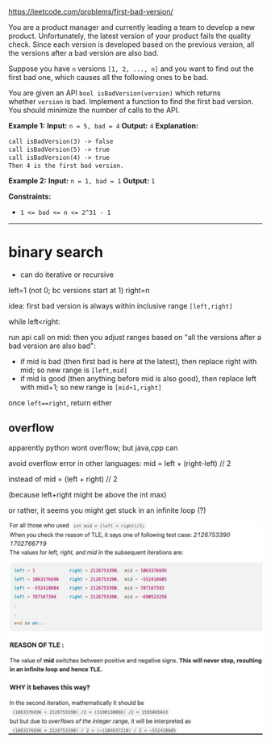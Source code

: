 https://leetcode.com/problems/first-bad-version/

You are a product manager and currently leading a team to develop a new product. Unfortunately, the latest version of your product fails the quality check. Since each version is developed based on the previous version, all the versions after a bad version are also bad.

Suppose you have `n` versions `[1, 2, ..., n]` and you want to find out the first bad one, which causes all the following ones to be bad.

You are given an API `bool isBadVersion(version)` which returns whether `version` is bad. Implement a function to find the first bad version. You should minimize the number of calls to the API.

**Example 1:**
**Input:** `n = 5, bad = 4`
**Output:** `4`
**Explanation:**
```
call isBadVersion(3) -> false
call isBadVersion(5) -> true
call isBadVersion(4) -> true
Then 4 is the first bad version.
```

**Example 2:**
**Input:** `n = 1, bad = 1`
**Output:** `1`

**Constraints:**
- `1 <= bad <= n <= 2^31 - 1`



---


# binary search
- can do iterative or recursive

left=1 (not 0; bc versions start at 1)
right=n


idea: first bad version is always within inclusive range `[left,right]`

while left<right:

run api call on mid:
then you adjust ranges based on "all the versions after a bad version are also bad":

- if mid is bad (then first bad is here at the latest), then replace right with mid; so new range is `[left,mid]`
- if mid is good (then anything before mid is also good), then replace left with mid+1; so new range is `[mid+1,right]`


once `left==right`, return either


## overflow

apparently python wont overflow; but java,cpp can

avoid overflow error in other languages:
mid = left + (right-left) // 2

instead of
mid = (left + right) // 2

(because left+right might be above the int max)

or rather, it seems you might get stuck in an infinite loop (?)

![](../../!assets/attachments/Pasted%20image%2020240224140846.png)




